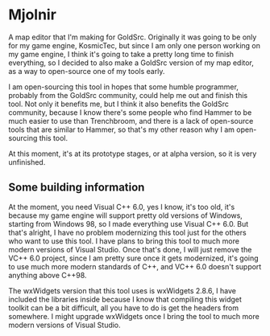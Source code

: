 # Mjolnir

A map editor that I'm making for GoldSrc. Originally it was going to be only for my game engine, KosmicTec, but since I am only one person working on my game engine,
I think it's going to take a pretty long time to finish everything, so I decided to also make a GoldSrc version of my map editor, as a way to open-source one of my tools early.

I am open-sourcing this tool in hopes that some humble programmer, probably from the GoldSrc community, could help me out and finish this tool. Not only it benefits me,
but I think it also benefits the GoldSrc community, because I know there's some people who find Hammer to be much easier to use than Trenchbroom, and there is a lack
of open-source tools that are similar to Hammer, so that's my other reason why I am open-sourcing this tool.

At this moment, it's at its prototype stages, or at alpha version, so it is very unfinished.

## Some building information

At the moment, you need Visual C++ 6.0, yes I know, it's too old, it's because my game engine will support pretty old versions of Windows, starting from Windows 98, so I made
everything use Visual C++ 6.0. But that's alright, I have no problem modernizing this tool just for the others who want to use this tool. I have plans to bring this tool to much more modern versions of Visual Studio. Once that's done, I will just remove the VC++ 6.0 project, since I am pretty sure once it gets modernized, it's going to use much more
modern standards of C++, and VC++ 6.0 doesn't support anything above C++98.

The wxWidgets version that this tool uses is wxWidgets 2.8.6, I have included the libraries inside because I know that compiling this widget toolkit can be a bit difficult, all you have to do is get the headers from somewhere. I might upgrade wxWidgets once I bring the tool to much more modern versions of Visual Studio.